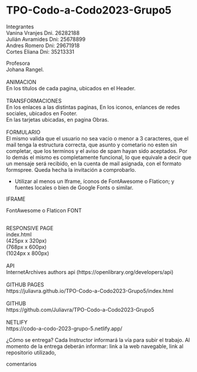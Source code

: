 # TPO-Codo-a-Codo2023-Grupo5

Integrantes <br>
Vanina Vranjes    Dni. 26282188 <br>
Juli&aacute;n Avramides  Dni: 25678899 <br>
Andres Romero     Dni: 29671918 <br>
Cortes Eliana     Dni: 35213331<br>

Profesora<br>
Johana Rangel.<br>
<br>
ANIMACION<br>
En los titulos de cada pagina, ubicados en el Header.<br>
<br>
TRANSFORMACIONES<br>
En los enlaces a las distintas paginas,
En los iconos, enlances de redes sociales, ubicados en Footer.<br>
En las tarjetas ubicadas, en pagina Obras.<br>
<br>
FORMULARIO<br>
El mismo valida que el usuario no sea vacio o menor a 3 caracteres, 
que el mail tenga la estructura correcta,
que asunto y cometario no esten sin completar,
que los terminos y el aviso de spam hayan sido aceptados.
Por lo demás el mismo es completamente funcional, 
lo que equivale a decir que un mensaje será recibido,
en la cuenta de mail asignada, con el formato formspree.
Queda hecha la invitación a comprobarlo.

- Utilizar al menos un Iframe, íconos de FontAwesome o Flaticon; y fuentes locales o
bien de Google Fonts o similar.

IFRAME<br>

FontAwesome o Flaticon
FONT

<br>
RESPONSIVE PAGE<br>
index.html<br>
(425px x 320px) <br>
(768px x 600px) <br>
(1024px x 800px)<br>
<br>
API<br>
InternetArchives authors api (https://openlibrary.org/developers/api)<br>
<br>
GITHUB PAGES<br>
https://juliavra.github.io/TPO-Codo-a-Codo2023-Grupo5/index.html<br>
<br>
GITHUB<br>
https://github.com/Juliavra/TPO-Codo-a-Codo2023-Grupo5<br>
<br>
NETLIFY<br>
https://codo-a-codo-2023-grupo-5.netlify.app/<br>


¿Cómo se entrega?
Cada Instructor informará la vía para subir el trabajo. Al momento de la entrega deberán
informar: link a la web navegable, link al repositorio utilizado, 


comentarios 
